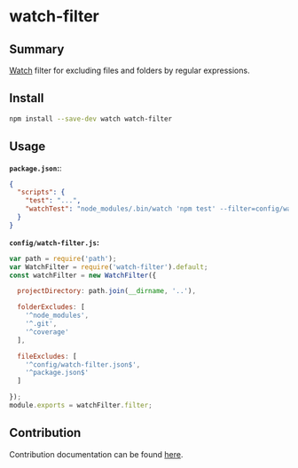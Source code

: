 
# watch-filter

## Summary

[Watch](https://github.com/mikeal/watch) filter for excluding files and folders by regular expressions.

## Install

```bash
npm install --save-dev watch watch-filter
```

## Usage

**`package.json`:**:

```json
{
  "scripts": {
    "test": "...",
    "watchTest": "node_modules/.bin/watch 'npm test' --filter=config/watch-filter.js"
  }
}
```

**`config/watch-filter.js`:**

```javascript
var path = require('path');
var WatchFilter = require('watch-filter').default;
const watchFilter = new WatchFilter({

  projectDirectory: path.join(__dirname, '..'),

  folderExcludes: [
    '^node_modules',
    '^.git',
    '^coverage'
  ],

  fileExcludes: [
    '^config/watch-filter.json$',
    '^package.json$'
  ]

});
module.exports = watchFilter.filter;
```

## Contribution

Contribution documentation can be found [here](CONTRIBUTE.md).

